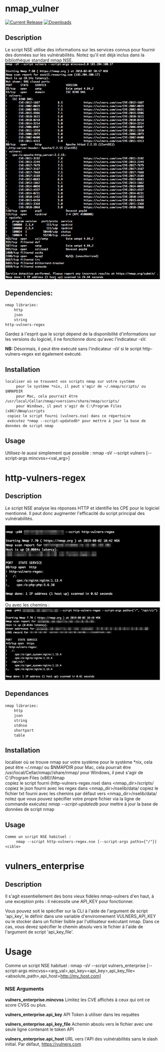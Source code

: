 # nmap_vulner

[![Current Release](https://img.shields.io/github/release/vulnersCom/nmap-vulners.svg "Current Release")](https://github.com/vulnersCom/nmap-vulners/releases/latest)
[![Downloads](https://img.shields.io/github/downloads/vulnersCom/nmap-vulners/total.svg "Downloads")](https://github.com/vulnersCom/nmap-vulners/releases)

## Description

Le script NSE utilise des informations sur les services connus pour fournir des données sur les vulnérabilités. Notez qu'il est déjà inclus dans la bibliothèque standard nmap NSE.
![Result example](example.png)

## Dependencies:
    nmap libraries:
        http
        json
        string
    http-vulners-regex

Gardez à l'esprit que le script dépend de la disponibilité d'informations sur les versions du logiciel, il ne fonctionne donc qu'avec l'indicateur -sV.

**NB:** Désormais, il peut être exécuté sans l'indicateur -sV si le script http-vulners-regex est également exécuté.

## Installation
    localiser où se trouvent vos scripts nmap sur votre système
         pour le système *nix, il peut s'agir de ~/.nmap/scripts/ ou $NMAPDIR
         pour Mac, cela pourrait être /usr/local/Cellar/nmap/<version>/share/nmap/scripts/
         pour Windows, il peut s'agir de C:\Program Files (x86)\Nmap\scripts
     copiez le script fourni (vulners.nse) dans ce répertoire
     exécutez *nmap --script-updatedb* pour mettre à jour la base de données de script nmap

## Usage
  Utilisez-le aussi simplement que possible :
         nmap -sV --script vulners [--script-args mincvss=<val_arg>] <cible>

# http-vulners-regex

## Description

Le script NSE analyse les réponses HTTP et identifie les CPE pour le logiciel mentionné. Il peut donc augmenter l'efficacité du script principal des vulnérabilités.

![Result example](simple_regex_example.png)
Ou avec les chemins :
![Result example](paths_regex_example.png)

## Dependances
    nmap libraries:
        http
        json
        string
        stdnse
        shortport
        table

## Installation
   localiser où se trouve nmap sur votre système
         pour le système *nix, cela peut être ~/.nmap/ ou $NMAPDIR
         pour Mac, cela pourrait être /usr/local/Cellar/nmap/<version>/share/nmap/
         pour Windows, il peut s'agir de C:\Program Files (x86)\Nmap\
     copiez le script fourni (http-vulners-regex.nse) dans <nmap_dir>/scripts/
     copiez le json fourni avec les regex dans <nmap_dir>/nselib/data/
     copiez le fichier txt fourni avec les chemins par défaut vers <nmap_dir>/nselib/data/
         notez que vous pouvez spécifier votre propre fichier via la ligne de commande
     exécutez *nmap --script-updatedb* pour mettre à jour la base de données de script nmap

## Usage
    Comme un script NSE habituel :
         nmap --script http-vulners-regex.nse [--script-args paths={"/"}] <cible>

# vulners_enterprise

## Description 
Il s'agit essentiellement des bons vieux fidèles nmap-vulners d'en haut, à une exception près : il nécessite une API_KEY pour fonctionner.

Vous pouvez soit le spécifier sur la CLI à l'aide de l'argument de script 'api_key', le définir dans une variable d'environnement VULNERS_API_KEY ou le stocker dans un fichier lisible par l'utilisateur exécutant nmap. Dans ce cas, vous devez spécifier le chemin absolu vers le fichier à l'aide de l'argument de script 'api_key_file'.
#
# Usage
   Comme un script NSE habituel :
         nmap -sV --script vulners_enterprise [--script-args mincvss=<arg_val>,api_key=<api_key>,api_key_file=<absolute_path>,api_host=http://my_host.com] <target>
         
### NSE Arguments

**vulners_enterprise.mincvss** Limitez les CVE affichés à ceux qui ont ce score CVSS ou plus.

**vulners_enterprise.api_key** API Token à utiliser dans les requêtes

**vulners_enterprise.api_key_file** Achemin absolu vers le fichier avec une seule ligne contenant le token API

**vulners_enterprise.api_host** URL vers l'API des vulnérabilités sans le slash initial. Par défaut, https://vulners.com

